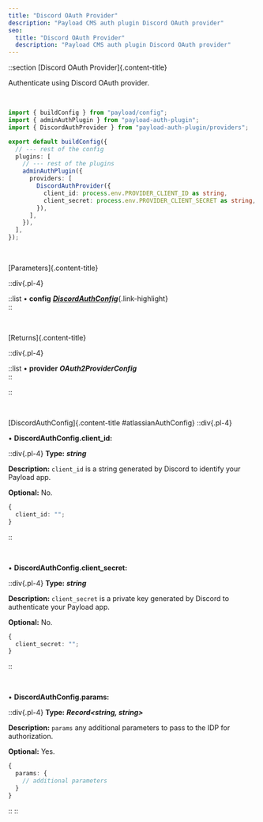 ```yaml
---
title: "Discord OAuth Provider"
description: "Payload CMS auth plugin Discord OAuth provider"
seo:
  title: "Discord OAuth Provider"
  description: "Payload CMS auth plugin Discord OAuth provider"
---
```


::section
[Discord OAuth Provider]{.content-title}

Authenticate using Discord OAuth provider.

<br/>

```ts [src/payload.config.ts] {3, 11-14}
import { buildConfig } from "payload/config";
import { adminAuthPlugin } from "payload-auth-plugin";
import { DiscordAuthProvider } from "payload-auth-plugin/providers";

export default buildConfig({
  // --- rest of the config
  plugins: [
    // --- rest of the plugins
    adminAuthPlugin({
      providers: [
        DiscordAuthProvider({
          client_id: process.env.PROVIDER_CLIENT_ID as string,
          client_secret: process.env.PROVIDER_CLIENT_SECRET as string,
        }),
      ],
    }),
  ],
});
```

<br/>

[Parameters]{.content-title}

::div{.pl-4}

::list
• **config** [**_DiscordAuthConfig_**](#discordAuthConfig){.link-highlight}
<br/>
::

<br/>

[Returns]{.content-title}

::div{.pl-4}

::list
• **provider** **_OAuth2ProviderConfig_**
<br/>
::

::

<br/>

[DiscordAuthConfig]{.content-title #atlassianAuthConfig}
::div{.pl-4}

• **DiscordAuthConfig.client_id:**

::div{.pl-4}
**Type:** **_string_**

**Description:** `client_id` is a string generated by Discord to identify your Payload app.

**Optional:** No.

```ts
{
  client_id: "";
}
```

::

<br/>

• **DiscordAuthConfig.client_secret:**

::div{.pl-4}
**Type:** **_string_**

**Description:** `client_secret` is a private key generated by Discord to authenticate your Payload app.

**Optional:** No.

```ts
{
  client_secret: "";
}
```

::

<br/>

• **DiscordAuthConfig.params:**

::div{.pl-4}
**Type:** **_Record<string, string>_**

**Description:** `params` any additional parameters to pass to the IDP for authorization.

**Optional:** Yes.

```ts
{
  params: {
    // additional parameters
  }
}
```

::
::
